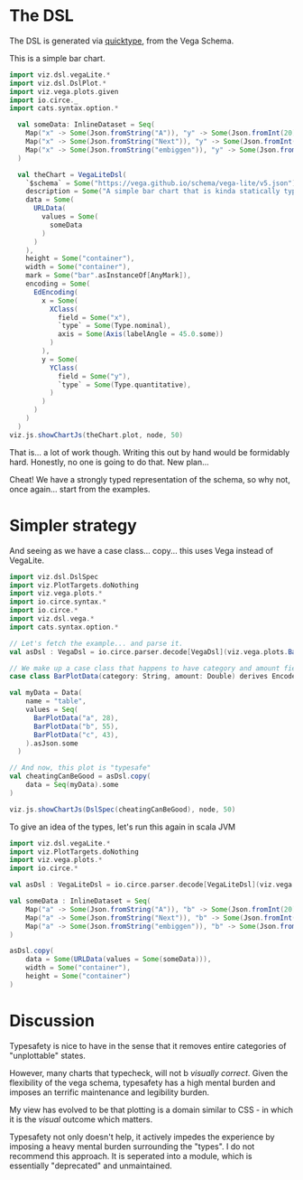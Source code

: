 # The DSL

The DSL is generated via [quicktype](https://quicktype.io), from the Vega Schema.

This is a simple bar chart.

```scala mdoc:js
import viz.dsl.vegaLite.*
import viz.dsl.DslPlot.*
import viz.vega.plots.given
import io.circe._
import cats.syntax.option.*

  val someData: InlineDataset = Seq(
    Map("x" -> Some(Json.fromString("A")), "y" -> Some(Json.fromInt(20))),
    Map("x" -> Some(Json.fromString("Next")), "y" -> Some(Json.fromInt(25))),
    Map("x" -> Some(Json.fromString("embiggen")), "y" -> Some(Json.fromInt(5)))
  )

  val theChart = VegaLiteDsl(
    `$schema` = Some("https://vega.github.io/schema/vega-lite/v5.json"),
    description = Some("A simple bar chart that is kinda statically typed"),
    data = Some(
      URLData(
        values = Some(
          someData
        )
      )
    ),
    height = Some("container"),
    width = Some("container"),
    mark = Some("bar".asInstanceOf[AnyMark]),
    encoding = Some(
      EdEncoding(
        x = Some(
          XClass(
            field = Some("x"),
            `type` = Some(Type.nominal),
            axis = Some(Axis(labelAngle = 45.0.some))
          )
        ),
        y = Some(
          YClass(
            field = Some("y"),
            `type` = Some(Type.quantitative),
          )
        )
      )
    )
  )
viz.js.showChartJs(theChart.plot, node, 50)
```

That is... a lot of work though. Writing this out by hand would be formidably hard. Honestly, no one is going to do that. New plan...

Cheat! We have a strongly typed representation of the schema, so why not, once again... start from the examples.

# Simpler strategy

And seeing as we have a case class... copy... this uses Vega instead of VegaLite.

```scala mdoc:js
import viz.dsl.DslSpec
import viz.PlotTargets.doNothing
import viz.vega.plots.*
import io.circe.syntax.*
import io.circe.*
import viz.dsl.vega.*
import cats.syntax.option.*

// Let's fetch the example... and parse it.
val asDsl : VegaDsl = io.circe.parser.decode[VegaDsl](viz.vega.plots.BarChart().spec).fold(throw _, identity)

// We make up a case class that happens to have category and amount fields
case class BarPlotData(category: String, amount: Double) derives Encoder.AsObject, Decoder

val myData = Data(
    name = "table",
    values = Seq(
      BarPlotData("a", 28),
      BarPlotData("b", 55),
      BarPlotData("c", 43),
    ).asJson.some
  )

// And now, this plot is "typesafe"
val cheatingCanBeGood = asDsl.copy(
    data = Seq(myData).some
)

viz.js.showChartJs(DslSpec(cheatingCanBeGood), node, 50)

```

To give an idea of the types, let's run this again in scala JVM

```scala mdoc
import viz.dsl.vegaLite.*
import viz.PlotTargets.doNothing
import viz.vega.plots.*
import io.circe.*

val asDsl : VegaLiteDsl = io.circe.parser.decode[VegaLiteDsl](viz.vega.plots.SimpleBarChartLite().spec).fold(throw _, identity)

val someData : InlineDataset = Seq(
    Map("a" -> Some(Json.fromString("A")), "b" -> Some(Json.fromInt(20))),
    Map("a" -> Some(Json.fromString("Next")), "b" -> Some(Json.fromInt(25))),
    Map("a" -> Some(Json.fromString("embiggen")), "b" -> Some(Json.fromInt(5)))
)

asDsl.copy(
    data = Some(URLData(values = Some(someData))),
    width = Some("container"),
    height = Some("container")
)
```

# Discussion
Typesafety is nice to have in the sense that it removes entire categories of "unplottable" states.

However, many charts that typecheck, will not b _visually correct_. Given the flexibility of the vega schema, typesafety has a high mental burden and imposes an terrific maintenance and legibility burden.

My view has evolved to be that plotting is a domain similar to CSS - in which it is the _visual_ outcome which matters.

Typesafety not only doesn't help, it actively impedes the experience by imposing a heavy mental burden surrounding the "types". I do not recommend this approach. It is seperated into a module, which is essentially "deprecated" and unmaintained.